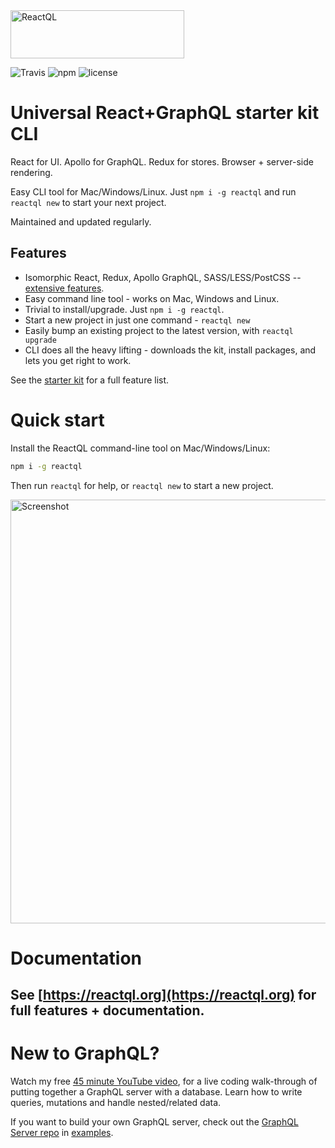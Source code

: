 <img src="https://reactql.org/reactql/logo.svg" alt="ReactQL" width="278" height="77" />

![Travis](https://api.travis-ci.org/reactql/cli.svg?branch=master) ![npm](https://img.shields.io/npm/dt/reactql.svg?style=flat-square) ![license](https://img.shields.io/github/license/reactql/cli.svg?style=flat-square)

# Universal React+GraphQL starter kit CLI

React for UI. Apollo for GraphQL. Redux for stores. Browser + server-side rendering.

Easy CLI tool for Mac/Windows/Linux. Just `npm i -g reactql` and run `reactql new` to start your next project.

Maintained and updated regularly.

## Features

* Isomorphic React, Redux, Apollo GraphQL, SASS/LESS/PostCSS -- [extensive features](https://github.com/reactql/kit).
* Easy command line tool - works on Mac, Windows and Linux.
* Trivial to install/upgrade. Just `npm i -g reactql`.
* Start a new project in just one command - `reactql new`
* Easily bump an existing project to the latest version, with `reactql upgrade`
* CLI does all the heavy lifting - downloads the kit, install packages, and lets you get right to work.

See the [starter kit](https://github.com/reactql/kit) for a full feature list.

# Quick start

Install the ReactQL command-line tool on Mac/Windows/Linux:

```bash
npm i -g reactql
```

Then run `reactql` for help, or `reactql new` to start a new project.

<img src="https://reactql.org/reactql/screenshot.png" alt="Screenshot" width="570" height="678" />

# Documentation

## See **[https://reactql.org](https://reactql.org)** for full features + documentation.

# New to GraphQL?

Watch my free [45 minute YouTube video](https://www.youtube.com/watch?v=DNPVqK_woRQ), for a live coding walk-through of putting together a GraphQL server with a database. Learn how to write queries, mutations and handle nested/related data.

If you want to build your own GraphQL server, check out the [GraphQL Server repo](https://github.com/reactql/examples/tree/master/graphql-server) in [examples](https://github.com/reactql/examples).
